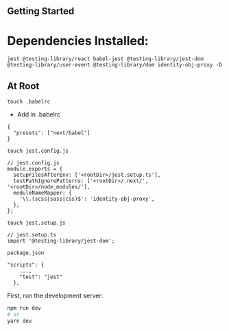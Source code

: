 ## Getting Started

# Dependencies Installed:

```
jest @testing-library/react babel-jest @testing-library/jest-dom @testing-library/user-event @testing-library/dom identity-obj-proxy -D
```

## At Root

`touch .babelrc`

- Add in .babelrc

```
{
  "presets": ["next/babel"]
}
```

`touch jest.config.js`

```
// jest.config.js
module.exports = {
  setupFilesAfterEnv: ['<rootDir>/jest.setup.ts'],
  testPathIgnorePatterns: ['<rootDir>/.next/', '<rootDir>/node_modules/'],
  moduleNameMapper: {
    '\\.(scss|sass|css)$': 'identity-obj-proxy',
  },
};
```

`touch jest.setup.js`

```
// jest.setup.ts
import '@testing-library/jest-dom';
```

`package.json`

```
"scripts": {
    ...,
    "test": "jest"
  },
```

First, run the development server:

```bash
npm run dev
# or
yarn dev
```
